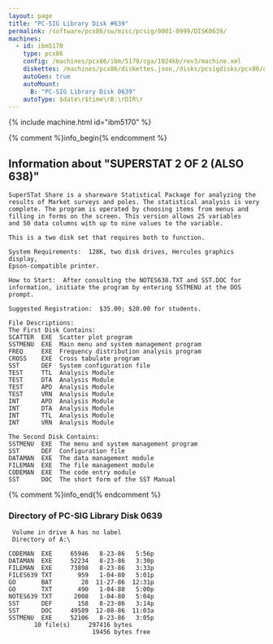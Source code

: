 ```yaml
---
layout: page
title: "PC-SIG Library Disk #639"
permalink: /software/pcx86/sw/misc/pcsig/0001-0999/DISK0639/
machines:
  - id: ibm5170
    type: pcx86
    config: /machines/pcx86/ibm/5170/cga/1024kb/rev3/machine.xml
    diskettes: /machines/pcx86/diskettes.json,/disks/pcsigdisks/pcx86/diskettes.json
    autoGen: true
    autoMount:
      B: "PC-SIG Library Disk 0639"
    autoType: $date\r$time\rB:\rDIR\r
---
```


{% include machine.html id="ibm5170" %}

{% comment %}info_begin{% endcomment %}

## Information about "SUPERSTAT 2 OF 2 (ALSO 638)"

    SuperSTat Share is a shareware Statistical Package for analyzing the
    results of Market surveys and poles. The statistical analysis is very
    complete. The program is operated by choosing items from menus and
    filling in forms on the screen. This version allows 25 variables
    and 50 data columns with up to nine values to the variable.
    
    This is a two disk set that requires both to function.
    
    System Requirements:  128K, two disk drives, Hercules graphics display,
    Epson-compatible printer.
    
    How to Start:  After consulting the NOTES638.TXT and SST.DOC for
    information, initiate the program by entering SSTMENU at the DOS
    prompt.
    
    Suggested Registration:  $35.00; $20.00 for students.
    
    File Descriptions:
    The First Disk Contains:
    SCATTER  EXE  Scatter plot program
    SSTMENU  EXE  Main menu and system management program
    FREQ     EXE  Frequency distribution analysis program
    CROSS    EXE  Cross tabulate program
    SST      DEF  System configuration file
    TEST     TTL  Analysis Module
    TEST     DTA  Analysis Module
    TEST     APD  Analysis Module
    TEST     VRN  Analysis Module
    INT      APD  Analysis Module
    INT      DTA  Analysis Module
    INT      TTL  Analysis Module
    INT      VRN  Analysis Module
    
    The Second Disk Contains:
    SSTMENU  EXE  The menu and system management program
    SST      DEF  Configuration file
    DATAMAN  EXE  The data management module
    FILEMAN  EXE  The file management module
    CODEMAN  EXE  The code entry module
    SST      DOC  The short form of the SST Manual
{% comment %}info_end{% endcomment %}


### Directory of PC-SIG Library Disk 0639

     Volume in drive A has no label
     Directory of A:\

    CODEMAN  EXE     65946   8-23-86   5:56p
    DATAMAN  EXE     52234   8-23-86   3:30p
    FILEMAN  EXE     73898   8-23-86   3:33p
    FILES639 TXT       959   1-04-80   5:01p
    GO       BAT        28  11-27-86  12:31p
    GO       TXT       490   1-04-80   5:00p
    NOTES639 TXT      2008   1-04-80   5:04p
    SST      DEF       158   8-23-86   3:14p
    SST      DOC     49589  12-08-86  11:03a
    SSTMENU  EXE     52106   8-23-86   3:05p
           10 file(s)     297416 bytes
                           19456 bytes free
